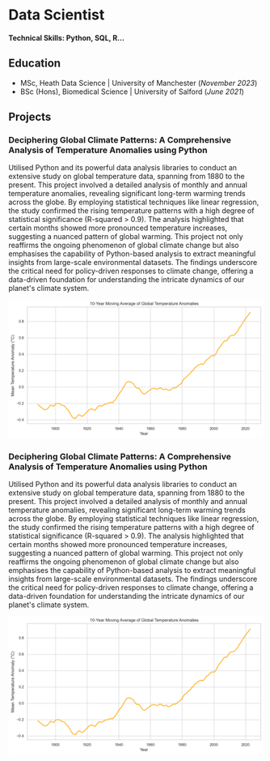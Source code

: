 # Data Scientist

#### Technical Skills: Python, SQL, R...

## Education
- MSc, Heath Data Science	       |  University of Manchester (_November 2023_)	 			        		
- BSc (Hons), Biomedical Science |  University of Salford (_June 2021_)

## Projects
### Deciphering Global Climate Patterns: A Comprehensive Analysis of Temperature Anomalies using Python

Utilised Python and its powerful data analysis libraries to conduct an extensive study on global temperature data, spanning from 1880 to the present. This project involved a detailed analysis of monthly and annual temperature anomalies, revealing significant long-term warming trends across the globe. By employing statistical techniques like linear regression, the study confirmed the rising temperature patterns with a high degree of statistical significance (R-squared > 0.9). The analysis highlighted that certain months showed more pronounced temperature increases, suggesting a nuanced pattern of global warming. This project not only reaffirms the ongoing phenomenon of global climate change but also emphasises the capability of Python-based analysis to extract meaningful insights from large-scale environmental datasets. The findings underscore the critical need for policy-driven responses to climate change, offering a data-driven foundation for understanding the intricate dynamics of our planet's climate system.

![Global Climate Patterns](/assets/img/climate_trend.png)

### Deciphering Global Climate Patterns: A Comprehensive Analysis of Temperature Anomalies using Python

Utilised Python and its powerful data analysis libraries to conduct an extensive study on global temperature data, spanning from 1880 to the present. This project involved a detailed analysis of monthly and annual temperature anomalies, revealing significant long-term warming trends across the globe. By employing statistical techniques like linear regression, the study confirmed the rising temperature patterns with a high degree of statistical significance (R-squared > 0.9). The analysis highlighted that certain months showed more pronounced temperature increases, suggesting a nuanced pattern of global warming. This project not only reaffirms the ongoing phenomenon of global climate change but also emphasises the capability of Python-based analysis to extract meaningful insights from large-scale environmental datasets. The findings underscore the critical need for policy-driven responses to climate change, offering a data-driven foundation for understanding the intricate dynamics of our planet's climate system.

![Global Climate Patterns](/assets/img/climate_trend.png)
